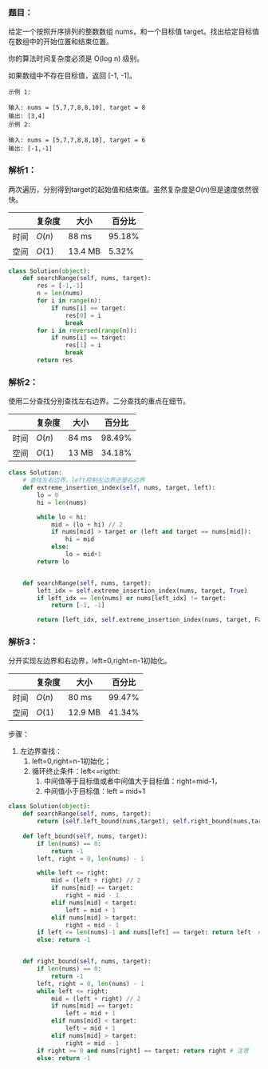 ### 题目：
给定一个按照升序排列的整数数组 nums，和一个目标值 target。找出给定目标值在数组中的开始位置和结束位置。

你的算法时间复杂度必须是 O(log n) 级别。

如果数组中不存在目标值，返回 [-1, -1]。
```
示例 1:

输入: nums = [5,7,7,8,8,10], target = 8
输出: [3,4]
示例 2:

输入: nums = [5,7,7,8,8,10], target = 6
输出: [-1,-1]
```

### 解析1：
两次遍历，分别得到target的起始值和结束值。虽然复杂度是$O(n)$但是速度依然很快。

|  |复杂度|大小|百分比|
|--|--|--|--|
|时间|$O(n)$|88 ms|95.18%|
|空间|$O(1)$|13.4 MB|5.32%|

```python
class Solution(object):
    def searchRange(self, nums, target):
        res = [-1,-1]
        n = len(nums)
        for i in range(n):
            if nums[i] == target:
                res[0] = i
                break
        for i in reversed(range(n)):
            if nums[i] == target:
                res[1] = i
                break
        return res
```

### 解析2：
使用二分查找分别查找左右边界。二分查找的重点在细节。

|  |复杂度|大小|百分比|
|--|--|--|--|
|时间|$O(n)$|84 ms|98.49%|
|空间|$O(1)$|13 MB|34.18%|

```python
class Solution:
    # 查找左右边界，left控制左边界还是右边界
    def extreme_insertion_index(self, nums, target, left):
        lo = 0
        hi = len(nums)

        while lo < hi:
            mid = (lo + hi) // 2
            if nums[mid] > target or (left and target == nums[mid]):
                hi = mid
            else:
                lo = mid+1
        return lo


    def searchRange(self, nums, target):
        left_idx = self.extreme_insertion_index(nums, target, True)
        if left_idx == len(nums) or nums[left_idx] != target:
            return [-1, -1]

        return [left_idx, self.extreme_insertion_index(nums, target, False)-1]
```

### 解析3：
分开实现左边界和右边界，left=0,right=n-1初始化。

|  |复杂度|大小|百分比|
|--|--|--|--|
|时间|$O(n)$|80 ms|99.47%|
|空间|$O(1)$|12.9 MB|41.34%|

步骤：
1. 左边界查找：
   1. left=0,right=n-1初始化；
   2. 循环终止条件：left<=rigtht:
      1. 中间值等于目标值或者中间值大于目标值：right=mid-1，
      2. 中间值小于目标值：left = mid+1 


```python
class Solution(object):
    def searchRange(self, nums, target):
        return [self.left_bound(nums,target), self.right_bound(nums,target)]
    
    def left_bound(self, nums, target):
        if len(nums) == 0:
            return -1
        left, right = 0, len(nums) - 1

        while left <= right:
            mid = (left + right) // 2
            if nums[mid] == target:
                right = mid - 1
            elif nums[mid] < target:
                left = mid + 1
            elif nums[mid] > target:
                right = mid - 1
        if left <= len(nums)-1 and nums[left] == target: return left  # 注意
        else: return -1   


    def right_bound(self, nums, target):
        if len(nums) == 0:
            return -1
        left, right = 0, len(nums) - 1
        while left <= right:
            mid = (left + right) // 2
            if nums[mid] == target:
                left = mid + 1
            elif nums[mid] < target:
                left = mid + 1
            elif nums[mid] > target:
                right = mid - 1
        if right >= 0 and nums[right] == target: return right # 注意
        else: return -1
```